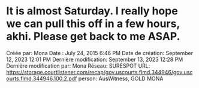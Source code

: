 # It is almost Saturday. I really hope we can pull this off in a few hours, akhi. Please get back to me ASAP.

Créée par: Mona
Date : July 24, 2015 6:46 PM
Date de création: September 12, 2023 12:01 PM
Dernière modification: September 13, 2023 12:28 PM
Dernière modification par: Mona
Réseau: SURESPOT
URL: https://storage.courtlistener.com/recap/gov.uscourts.flmd.344946/gov.uscourts.flmd.344946.100.2.pdf
person: AusWitness, GOLD MONA